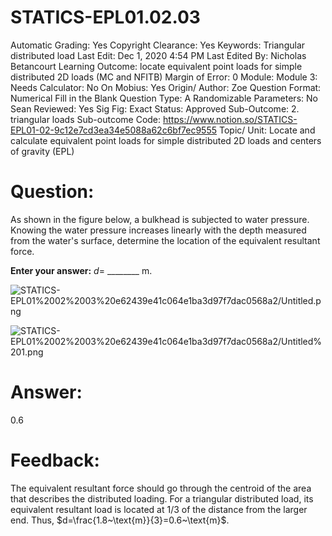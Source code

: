 # STATICS-EPL01.02.03

Automatic Grading: Yes
Copyright Clearance: Yes
Keywords: Triangular distributed load
Last Edit: Dec 1, 2020 4:54 PM
Last Edited By: Nicholas Betancourt
Learning Outcome: locate equivalent point loads for simple distributed 2D loads (MC and NFITB)
Margin of Error: 0
Module: Module 3:
Needs Calculator: No
On Mobius: Yes
Origin/ Author: Zoe
Question Format: Numerical Fill in the Blank
Question Type: A
Randomizable Parameters: No
Sean Reviewed: Yes
Sig Fig: Exact
Status: Approved
Sub-Outcome: 2. triangular loads
Sub-outcome Code: https://www.notion.so/STATICS-EPL01-02-9c12e7cd3ea34e5088a62c6bf7ec9555
Topic/ Unit: Locate and calculate equivalent point loads for simple distributed 2D loads and centers of gravity (EPL)

# Question:

As shown in the figure below, a bulkhead is subjected to water pressure. Knowing the water pressure increases linearly with the depth measured from the water's surface, determine the location of the equivalent resultant force. 

**Enter your answer:** $d=$ ________ m.

![STATICS-EPL01%2002%2003%20e62439e41c064e1ba3d97f7dac0568a2/Untitled.png](STATICS-EPL01%2002%2003%20e62439e41c064e1ba3d97f7dac0568a2/Untitled.png)

![STATICS-EPL01%2002%2003%20e62439e41c064e1ba3d97f7dac0568a2/Untitled%201.png](STATICS-EPL01%2002%2003%20e62439e41c064e1ba3d97f7dac0568a2/Untitled%201.png)

# Answer:

0.6

# Feedback:

The equivalent resultant force should go through the centroid of the area that describes the distributed loading. For a triangular distributed load, its equivalent resultant load is located at 1/3 of the distance from the larger end. Thus, $d=\frac{1.8~\text{m}}{3}=0.6~\text{m}$.